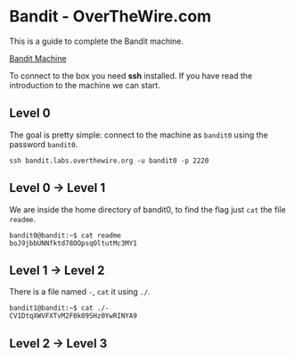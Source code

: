 # Bandit - OverTheWire.com

This is a guide to complete the Bandit machine.

[Bandit Machine](https://overthewire.org/wargames/bandit/)

To connect to the box you need **ssh** installed.
If you have read the introduction to the machine we can start.

## Level 0

The goal is pretty simple: connect to the machine as `bandit0`
using the password `bandit0`.  

``ssh bandit.labs.overthewire.org -u bandit0 -p 2220``

## Level 0 → Level 1

We are inside the home directory of bandit0, to find the flag
just `cat` the file `readme`.  

``bandit0@bandit:~$ cat readme``  
``boJ9jbbUNNfktd78OOpsqOltutMc3MY1``

## Level 1 → Level 2

There is a file named `-`, `cat` it using `./`.

``bandit1@bandit:~$ cat ./-``  
``CV1DtqXWVFXTvM2F0k09SHz0YwRINYA9``

## Level 2 → Level 3



